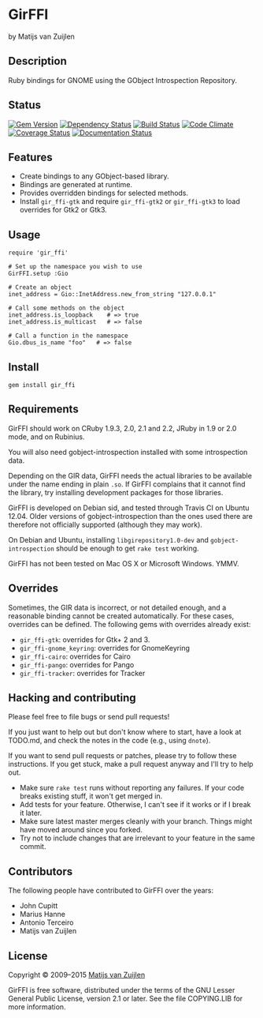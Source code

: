 # GirFFI

by Matijs van Zuijlen

## Description

Ruby bindings for GNOME using the GObject Introspection Repository.

## Status

[![Gem Version](https://badge.fury.io/rb/gir_ffi.png)](http://badge.fury.io/rb/gir_ffi)
[![Dependency Status](https://gemnasium.com/mvz/gir_ffi.png)](https://gemnasium.com/mvz/gir_ffi)
[![Build Status](https://travis-ci.org/mvz/gir_ffi.png?branch=master)](https://travis-ci.org/mvz/gir_ffi)
[![Code Climate](https://codeclimate.com/github/mvz/gir_ffi.png)](https://codeclimate.com/github/mvz/gir_ffi)
[![Coverage Status](https://coveralls.io/repos/mvz/gir_ffi/badge.png)](https://coveralls.io/r/mvz/gir_ffi)
[![Documentation Status](https://inch-ci.org/github/mvz/gir_ffi.svg?branch=master)](https://inch-ci.org/github/mvz/gir_ffi/branch/master)

## Features

* Create bindings to any GObject-based library.
* Bindings are generated at runtime.
* Provides overridden bindings for selected methods.
* Install `gir_ffi-gtk` and require `gir_ffi-gtk2` or `gir_ffi-gtk3` to
  load overrides for Gtk2 or Gtk3.

## Usage

    require 'gir_ffi'

    # Set up the namespace you wish to use
    GirFFI.setup :Gio

    # Create an object
    inet_address = Gio::InetAddress.new_from_string "127.0.0.1"

    # Call some methods on the object
    inet_address.is_loopback    # => true
    inet_address.is_multicast   # => false

    # Call a function in the namespace
    Gio.dbus_is_name "foo"   # => false

## Install

    gem install gir_ffi

## Requirements

GirFFI should work on CRuby 1.9.3, 2.0, 2.1 and 2.2, JRuby in 1.9 or 2.0 mode,
and on Rubinius.

You will also need gobject-introspection installed with some
introspection data.

Depending on the GIR data, GirFFI needs the actual libraries to be
available under the name ending in plain `.so`. If GirFFI complains that it
cannot find the library, try installing development packages for those
libraries.

GirFFI is developed on Debian sid, and tested through Travis CI on Ubuntu
12.04. Older versions of gobject-introspection than the ones used there
are therefore not officially supported (although they may work).

On Debian and Ubuntu, installing `libgirepository1.0-dev` and
`gobject-introspection` should be enough to get `rake test` working.

GirFFI has not been tested on Mac OS X or Microsoft Windows. YMMV.

## Overrides

Sometimes, the GIR data is incorrect, or not detailed enough, and a
reasonable binding cannot be created automatically. For these cases,
overrides can be defined. The following gems with overrides
already exist:

* `gir_ffi-gtk`: overrides for Gtk+ 2 and 3.
* `gir_ffi-gnome_keyring`: overrides for GnomeKeyring
* `gir_ffi-cairo`: overrides for Cairo
* `gir_ffi-pango`: overrides for Pango
* `gir_ffi-tracker`: overrides for Tracker

## Hacking and contributing

Please feel free to file bugs or send pull requests!

If you just want to help out but don't know where to start, have a look at
TODO.md, and check the notes in the code (e.g., using `dnote`).

If you want to send pull requests or patches, please try to follow these
instructions. If you get stuck, make a pull request anyway and I'll try to help
out.

* Make sure `rake test` runs without reporting any failures. If your code
  breaks existing stuff, it won't get merged in.
* Add tests for your feature. Otherwise, I can't see if it works or if I
  break it later.
* Make sure latest master merges cleanly with your branch. Things might
  have moved around since you forked.
* Try not to include changes that are irrelevant to your feature in the
  same commit.

## Contributors

The following people have contributed to GirFFI over the years:

* John Cupitt
* Marius Hanne
* Antonio Terceiro
* Matijs van Zuijlen

## License

Copyright &copy; 2009&ndash;2015 [Matijs van Zuijlen](http://www.matijs.net)

GirFFI is free software, distributed under the terms of the GNU Lesser
General Public License, version 2.1 or later. See the file COPYING.LIB for
more information.
